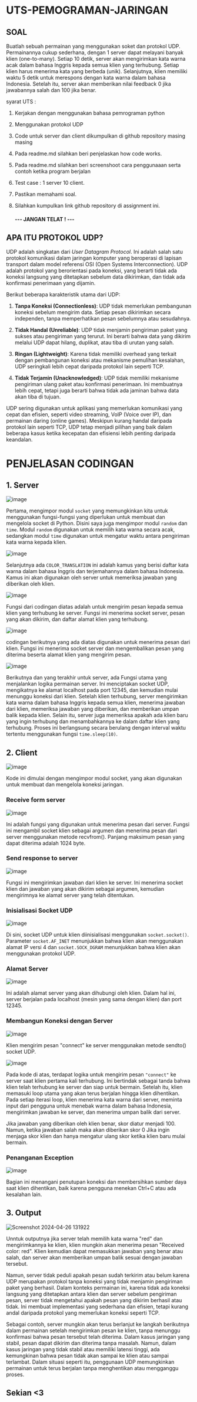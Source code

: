 # UTS-PEMOGRAMAN-JARINGAN

## SOAL

Buatlah sebuah permainan yang menggunakan soket dan protokol UDP. Permainannya cukup sederhana, dengan 1 server dapat melayani banyak klien (one-to-many). Setiap 10 detik, server akan mengirimkan kata warna acak dalam bahasa Inggris kepada semua klien yang terhubung. Setiap klien harus menerima kata yang berbeda (unik). Selanjutnya, klien memiliki waktu 5 detik untuk merespons dengan kata warna dalam bahasa Indonesia. Setelah itu, server akan memberikan nilai feedback 0 jika jawabannya salah dan 100 jika benar.


syarat UTS :
1. Kerjakan dengan menggunakan bahasa pemrograman python
2. Menggunakan protokol UDP
3. Code untuk server dan client dikumpulkan di github repository masing masing
4. Pada readme.md silahkan beri penjelaskan how code works. 
5. Pada readme.md silahkan beri screenshoot cara penggunaaan serta contoh ketika program berjalan
6. Test case : 1 server 10 client.
7. Pastikan memahami soal.
8. Silahkan kumpulkan link github repository di assignment ini.
   
   #### --- JANGAN TELAT ! ---

## APA ITU PROTOKOL UDP?

UDP adalah singkatan dari *User Datagram Protocol*. 
Ini adalah salah satu protokol komunikasi dalam jaringan komputer yang beroperasi di lapisan transport dalam model referensi OSI (Open Systems Interconnection). UDP adalah protokol yang berorientasi pada koneksi, yang berarti tidak ada koneksi langsung yang ditetapkan sebelum data dikirimkan, dan tidak ada konfirmasi penerimaan yang dijamin. 

Berikut beberapa karakteristik utama dari UDP:

1. **Tanpa Koneksi (Connectionless)**: UDP tidak memerlukan pembangunan koneksi sebelum mengirim data. Setiap pesan dikirimkan secara independen, tanpa memperhatikan pesan sebelumnya atau sesudahnya.

2. **Tidak Handal (Unreliable)**: UDP tidak menjamin pengiriman paket yang sukses atau pengiriman yang terurut. Ini berarti bahwa data yang dikirim melalui UDP dapat hilang, duplikat, atau tiba di urutan yang salah.

3. **Ringan (Lightweight)**: Karena tidak memiliki overhead yang terkait dengan pembangunan koneksi atau mekanisme pemulihan kesalahan, UDP seringkali lebih cepat daripada protokol lain seperti TCP.

4. **Tidak Terjamin (Unacknowledged)**: UDP tidak memiliki mekanisme pengiriman ulang paket atau konfirmasi penerimaan. Ini membuatnya lebih cepat, tetapi juga berarti bahwa tidak ada jaminan bahwa data akan tiba di tujuan.

UDP sering digunakan untuk aplikasi yang memerlukan komunikasi yang cepat dan efisien, seperti video streaming, VoIP (Voice over IP), dan permainan daring (online games). Meskipun kurang handal daripada protokol lain seperti TCP, UDP tetap menjadi pilihan yang baik dalam beberapa kasus ketika kecepatan dan efisiensi lebih penting daripada keandalan.
   
# PENJELASAN CODINGAN

## 1. Server
![image](https://github.com/GreflynS/UTS-PEMOGRAMAN-JARINGAN/assets/163794459/41d3c187-d463-4a0f-8b25-d8170d3ebe47)

Pertama, mengimpor modul `socket` yang memungkinkan kita untuk menggunakan fungsi-fungsi yang diperlukan untuk membuat dan mengelola socket di Python.
Disini saya juga mengimpor modul `random` dan `time`. Modul `random` digunakan untuk memilih kata warna secara acak, sedangkan modul `time` digunakan untuk mengatur waktu antara pengiriman kata warna kepada klien.

![image](https://github.com/GreflynS/UTS-PEMOGRAMAN-JARINGAN/assets/163794459/17d46fd6-daa3-486e-868c-bd080dae7449)

Selanjutnya ada `COLOR_TRANSLATION` ini adalah kamus yang berisi daftar kata warna dalam bahasa Inggris dan terjemahannya dalam bahasa Indonesia. Kamus ini akan digunakan oleh server untuk memeriksa jawaban yang diberikan oleh klien.

![image](https://github.com/GreflynS/UTS-PEMOGRAMAN-JARINGAN/assets/163794459/f24f28ef-2a04-43d8-9269-f5ce8458da1b)

Fungsi dari codingan diatas adalah untuk mengirim pesan kepada semua klien yang terhubung ke server. Fungsi ini menerima socket server, pesan yang akan dikirim, dan daftar alamat klien yang terhubung.

![image](https://github.com/GreflynS/UTS-PEMOGRAMAN-JARINGAN/assets/163794459/e4315b39-83a9-444e-bfe1-987e232464cb)

codingan berikutnya yang ada diatas digunakan untuk menerima pesan dari klien. Fungsi ini menerima socket server dan mengembalikan pesan yang diterima beserta alamat klien yang mengirim pesan.

![image](https://github.com/GreflynS/UTS-PEMOGRAMAN-JARINGAN/assets/163794459/2d0f4ad7-9d72-4d3a-b204-325b32cd165d)

Berikutnya dan yang terakhir untuk server, ada Fungsi utama yang menjalankan logika permainan server. Ini menciptakan socket UDP, mengikatnya ke alamat localhost pada port 12345, dan kemudian mulai menunggu koneksi dari klien. Setelah klien terhubung, server mengirimkan kata warna dalam bahasa Inggris kepada semua klien, menerima jawaban dari klien, memeriksa jawaban yang diberikan, dan memberikan umpan balik kepada klien. Selain itu, server juga memeriksa apakah ada klien baru yang ingin terhubung dan menambahkannya ke dalam daftar klien yang terhubung. Proses ini berlangsung secara berulang dengan interval waktu tertentu menggunakan fungsi `time.sleep(10)`.


## 2. Client

![image](https://github.com/GreflynS/UTS-PEMOGRAMAN-JARINGAN/assets/163794459/7ceff1fe-ce56-4541-a5d6-05f0459da109)

Kode ini dimulai dengan mengimpor modul socket, yang akan digunakan untuk membuat dan mengelola koneksi jaringan.

### Receive form server

![image](https://github.com/GreflynS/UTS-PEMOGRAMAN-JARINGAN/assets/163794459/bb2752ea-b765-40b8-aff6-fd35197d8fab)

Ini adalah fungsi yang digunakan untuk menerima pesan dari server. Fungsi ini mengambil socket klien sebagai argumen dan menerima pesan dari server menggunakan metode recvfrom(). Panjang maksimum pesan yang dapat diterima adalah 1024 byte.

### Send response to server
![image](https://github.com/GreflynS/UTS-PEMOGRAMAN-JARINGAN/assets/163794459/0697a4b0-21c2-41ff-bb68-93a793f7bf51)

Fungsi ini mengirimkan jawaban dari klien ke server. Ini menerima socket klien dan jawaban yang akan dikirim sebagai argumen, kemudian mengirimnya ke alamat server yang telah ditentukan.

### Inisialisasi Socket UDP
![image](https://github.com/GreflynS/UTS-PEMOGRAMAN-JARINGAN/assets/163794459/8d63d088-683d-4c65-abcf-4fcb1b8c5ed9)

Di sini, socket UDP untuk klien diinisialisasi menggunakan `socket.socket()`. Parameter `socket.AF_INET` menunjukkan bahwa klien akan menggunakan alamat IP versi 4 dan `socket.SOCK_DGRAM` menunjukkan bahwa klien akan menggunakan protokol UDP.

### Alamat Server

![image](https://github.com/GreflynS/UTS-PEMOGRAMAN-JARINGAN/assets/163794459/eb811c95-1f82-456d-8f99-ffdbe971f99d)

Ini adalah alamat server yang akan dihubungi oleh klien. Dalam hal ini, server berjalan pada localhost (mesin yang sama dengan klien) dan port 12345.

### Membangun Koneksi dengan Server

![image](https://github.com/GreflynS/UTS-PEMOGRAMAN-JARINGAN/assets/163794459/d364ca5a-dd8a-4588-bb9c-2f9366bddc1d)

Klien mengirim pesan "connect" ke server menggunakan metode sendto() socket UDP.

![image](https://github.com/GreflynS/UTS-PEMOGRAMAN-JARINGAN/assets/163794459/add61ec8-1a17-4ecb-a946-d48ff44f489c)

Pada kode di atas, terdapat logika untuk mengirim pesan `"connect"` ke server saat klien pertama kali terhubung. Ini bertindak sebagai tanda bahwa klien telah terhubung ke server dan siap untuk bermain.
Setelah itu, klien memasuki loop utama yang akan terus berjalan hingga klien dihentikan. Pada setiap iterasi loop, klien menerima kata warna dari server, meminta input dari pengguna untuk menebak warna dalam bahasa Indonesia, mengirimkan jawaban ke server, dan menerima umpan balik dari server.

Jika jawaban yang diberikan oleh klien benar, skor diatur menjadi 100. Namun, ketika jawaban salah maka akan diberikan skor 0
Jika ingin menjaga skor klien dan hanya mengatur ulang skor ketika klien baru mulai bermain.

### Penanganan Exception

![image](https://github.com/GreflynS/UTS-PEMOGRAMAN-JARINGAN/assets/163794459/82b401be-dbf6-428b-adf3-85ed90434a58)

Bagian ini menangani penutupan koneksi dan membersihkan sumber daya saat klien dihentikan, baik karena pengguna menekan Ctrl+C atau ada kesalahan lain.

## 3. Output

![Screenshot 2024-04-26 131922](https://github.com/GreflynS/UTS-PEMOGRAMAN-JARINGAN/assets/163794459/686e416b-ba42-4f0f-a165-02276e9fe800)

Unntuk outputnya jika server telah memilih kata warna "red" dan mengirimkannya ke klien, klien mungkin akan menerima pesan "Received color: red". Klien kemudian dapat memasukkan jawaban yang benar atau salah, dan server akan memberikan umpan balik sesuai dengan jawaban tersebut.

Namun, server tidak peduli apakah pesan sudah terkirim atau belum karena UDP merupakan protokol tanpa koneksi yang tidak menjamin pengiriman paket yang berhasil. Dalam konteks permainan ini, karena tidak ada koneksi langsung yang ditetapkan antara klien dan server sebelum pengiriman pesan, server tidak mengetahui apakah pesan yang dikirim berhasil atau tidak. Ini membuat implementasi yang sederhana dan efisien, tetapi kurang andal daripada protokol yang memerlukan koneksi seperti TCP.

Sebagai contoh, server mungkin akan terus berlanjut ke langkah berikutnya dalam permainan setelah mengirimkan pesan ke klien, tanpa menunggu konfirmasi bahwa pesan tersebut telah diterima. Dalam kasus jaringan yang stabil, pesan dapat dikirim dan diterima tanpa masalah. Namun, dalam kasus jaringan yang tidak stabil atau memiliki latensi tinggi, ada kemungkinan bahwa pesan tidak akan sampai ke klien atau sampai terlambat. Dalam situasi seperti itu, penggunaan UDP memungkinkan permainan untuk terus berjalan tanpa menghentikan atau mengganggu proses.


## Sekian <3
